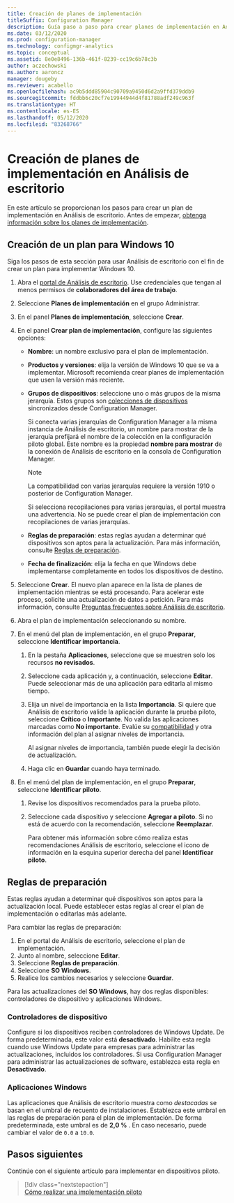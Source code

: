 ```yaml
---
title: Creación de planes de implementación
titleSuffix: Configuration Manager
description: Guía paso a paso para crear planes de implementación en Análisis de escritorio.
ms.date: 03/12/2020
ms.prod: configuration-manager
ms.technology: configmgr-analytics
ms.topic: conceptual
ms.assetid: 8e0e8496-136b-461f-8239-cc19c6b78c3b
author: aczechowski
ms.author: aaroncz
manager: dougeby
ms.reviewer: acabello
ms.openlocfilehash: ac9b5ddd85904c90709a9450d6d2a9ffd379ddb9
ms.sourcegitcommit: fddbb6c20cf7e19944944d4f81788adf249c963f
ms.translationtype: HT
ms.contentlocale: es-ES
ms.lasthandoff: 05/12/2020
ms.locfileid: "83268766"
---
```

# <a name="how-to-create-deployment-plans-in-desktop-analytics"></a>Creación de planes de implementación en Análisis de escritorio

En este artículo se proporcionan los pasos para crear un plan de implementación en Análisis de escritorio. Antes de empezar, [obtenga información sobre los planes de implementación](about-deployment-plans.md).

## <a name="create-a-plan-for-windows-10"></a>Creación de un plan para Windows 10

Siga los pasos de esta sección para usar Análisis de escritorio con el fin de crear un plan para implementar Windows 10.

1. Abra el [portal de Análisis de escritorio](https://aka.ms/desktopanalytics). Use credenciales que tengan al menos permisos de **colaboradores del área de trabajo**.  

2. Seleccione **Planes de implementación** en el grupo Administrar.  

3. En el panel **Planes de implementación**, seleccione **Crear**.  

4. En el panel **Crear plan de implementación**, configure las siguientes opciones:  

    - **Nombre**: un nombre exclusivo para el plan de implementación.  

    - **Productos y versiones**: elija la versión de Windows 10 que se va a implementar. Microsoft recomienda crear planes de implementación que usen la versión más reciente.  

    - **Grupos de dispositivos**: seleccione uno o más grupos de la misma jerarquía. Estos grupos son [colecciones de dispositivos](connect-configmgr.md#bkmk_Collections) sincronizados desde Configuration Manager.

        Si conecta varias jerarquías de Configuration Manager a la misma instancia de Análisis de escritorio, un nombre para mostrar de la jerarquía prefijará el nombre de la colección en la configuración piloto global. Este nombre es la propiedad **nombre para mostrar** de la conexión de Análisis de escritorio en la consola de Configuration Manager.<!-- 4814075 -->

        > [!NOTE]
        > La compatibilidad con varias jerarquías requiere la versión 1910 o posterior de Configuration Manager.
        >
        > Si selecciona recopilaciones para varias jerarquías, el portal muestra una advertencia. No se puede crear el plan de implementación con recopilaciones de varias jerarquías.<!-- 4814075 -->

    - **Reglas de preparación**: estas reglas ayudan a determinar qué dispositivos son aptos para la actualización. Para más información, consulte [Reglas de preparación](#readiness-rules).  

    - **Fecha de finalización**: elija la fecha en que Windows debe implementarse completamente en todos los dispositivos de destino.  

5. Seleccione **Crear**. El nuevo plan aparece en la lista de planes de implementación mientras se está procesando. Para acelerar este proceso, solicite una actualización de datos a petición. Para más información, consulte [Preguntas frecuentes sobre Análisis de escritorio](faq.md#can-i-reduce-the-amount-of-time-it-takes-for-data-to-refresh-in-my-desktop-analytics-portal).  

6. Abra el plan de implementación seleccionando su nombre.  

7. En el menú del plan de implementación, en el grupo **Preparar**, seleccione **Identificar importancia**.  

    1. En la pestaña **Aplicaciones**, seleccione que se muestren solo los recursos **no revisados**.  

    2. Seleccione cada aplicación y, a continuación, seleccione **Editar**. Puede seleccionar más de una aplicación para editarla al mismo tiempo.  

    3. Elija un nivel de importancia en la lista **Importancia**. Si quiere que Análisis de escritorio valide la aplicación durante la prueba piloto, seleccione **Crítico** o **Importante**. No valida las aplicaciones marcadas como **No importante**. Evalúe su [compatibilidad](compat-assessment.md) y otra información del plan al asignar niveles de importancia.  

        Al asignar niveles de importancia, también puede elegir la decisión de actualización.  

    4. Haga clic en **Guardar** cuando haya terminado.  

8. En el menú del plan de implementación, en el grupo **Preparar**, seleccione **Identificar piloto**.  

    1. Revise los dispositivos recomendados para la prueba piloto.  

    2. Seleccione cada dispositivo y seleccione **Agregar a piloto**. Si no está de acuerdo con la recomendación, seleccione **Reemplazar**.  

        Para obtener más información sobre cómo realiza estas recomendaciones Análisis de escritorio, seleccione el icono de información en la esquina superior derecha del panel **Identificar piloto**.

## <a name="readiness-rules"></a>Reglas de preparación

Estas reglas ayudan a determinar qué dispositivos son aptos para la actualización local. Puede establecer estas reglas al crear el plan de implementación o editarlas más adelante.

Para cambiar las reglas de preparación:

1. En el portal de Análisis de escritorio, seleccione el plan de implementación.
1. Junto al nombre, seleccione **Editar**.
1. Seleccione **Reglas de preparación**.
1. Seleccione **SO Windows**.
1. Realice los cambios necesarios y seleccione **Guardar**.

Para las actualizaciones del **SO Windows**, hay dos reglas disponibles: controladores de dispositivo y aplicaciones Windows.

### <a name="device-drivers"></a>Controladores de dispositivo

Configure si los dispositivos reciben controladores de Windows Update. De forma predeterminada, este valor está **desactivado**. Habilite esta regla cuando use Windows Update para empresas para administrar las actualizaciones, incluidos los controladores. Si usa Configuration Manager para administrar las actualizaciones de software, establezca esta regla en **Desactivado**.

### <a name="windows-applications"></a>Aplicaciones Windows

Las aplicaciones que Análisis de escritorio muestra como *destacadas* se basan en el umbral de recuento de instalaciones. Establezca este umbral en las reglas de preparación para el plan de implementación. De forma predeterminada, este umbral es de **2,0 %** . En caso necesario, puede cambiar el valor de `0.0` a `10.0`.


## <a name="next-steps"></a>Pasos siguientes

Continúe con el siguiente artículo para implementar en dispositivos piloto.
> [!div class="nextstepaction"]  
> [Cómo realizar una implementación piloto](deploy-pilot.md)  
